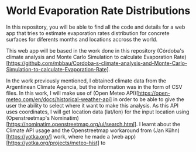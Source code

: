 # World Evaporation Rate Distributions

In this repository, you will be able to find all the code and details for a web app that tries to estimate evaporation rates distribution for concrete surfaces for diferents months and locations accross the world.

This web app will be based in the work done in this repository (Córdoba's climate analysis and Monte Carlo Simulation to calculate Evaporation Rate)[https://github.com/mbbau/Cordoba-s-climate-analysis-and-Monte-Carlo-Simulation-to-calculate-Evaporation-Rate].

In the work previously mentioned, I obtained climate data from the Argentinean Climate Agencia, but the information was in the form of CSV files. In this work, I will make use of (Open Meteo API)[https://open-meteo.com/en/docs/historical-weather-api] in order to be able to give the user the ability to select where it want to make this analysis. As this API uses coordinates, I will get location data (lat/lon) for the input location using (Openstreetmap's Nominatim)[https://nominatim.openstreetmap.org/ui/search.html]. I learnt about the Climate API usage and the Openstreetmap workaround from (Jan Kühn)[https://yotka.org/] work, where he made a (web app)[https://yotka.org/projects/meteo-hist] to 

